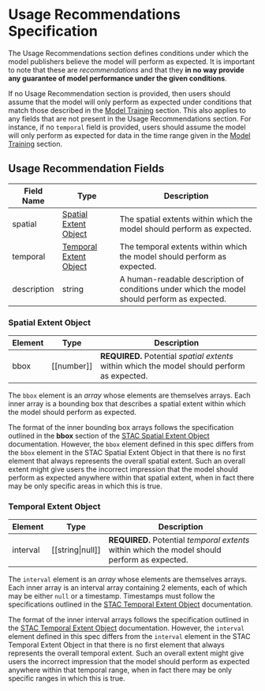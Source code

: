 # Usage Recommendations Specification

The Usage Recommendations section defines conditions under which the model publishers believe the
model will perform as expected. It is important to note that these are *recommendations* and that
they **in no way provide any guarantee of model performance under the given conditions**.

If no Usage Recommendation section is provided, then users should assume that the model will only
perform as expected under conditions that match those described in the [Model Training] section.
This also applies to any fields that are not present in the Usage Recommendations section. For
instance, if no `temporal` field is provided, users should assume the model will only perform as
expected for data in the time range given in the [Model Training] section.

## Usage Recommendation Fields

| Field Name       | Type                     | Description                                                             |
|------------------|--------------------------|-------------------------------------------------------------------------|
| spatial          | [Spatial Extent Object]  | The spatial extents within which the model should perform as expected.  |
| temporal         | [Temporal Extent Object] | The temporal extents within which the model should perform as expected. |
| description      | string                   | A human-readable description of conditions under which the model should perform as expected. |

### Spatial Extent Object

| Element | Type         | Description                                                          |
| ------- | ------------ | -------------------------------------------------------------------- |
| bbox    | \[\[number]] | **REQUIRED.** Potential *spatial extents* within which the model should perform as expected. |

The `bbox` element is an *array* whose elements are themselves arrays. Each inner array is a bounding 
box that describes a spatial extent within which the model should perform as expected.

The format of the inner bounding box arrays follows the specification outlined in the **bbox**
section of the [STAC Spatial Extent Object] documentation. However, the `bbox` element defined in
this spec differs from the `bbox` element in the STAC Spatial Extent Object in that there is no
first element that always represents the overall spatial extent. Such an overall extent might give
users the incorrect impression that the model should perform as expected anywhere within that
spatial extent, when in fact there may be only specific areas in which this is true.

### Temporal Extent Object

| Element  | Type               | Description                                                           |
| -------- | ------------------ | --------------------------------------------------------------------- |
| interval | \[\[string\|null]] | **REQUIRED.** Potential *temporal extents* within which the model should perform as expected. |

The `interval` element is an *array* whose elements are themselves arrays. Each inner array is an
interval array containing 2 elements, each of which may be either `null` or a timestamp. Timestamps
must follow the specifications outlined in the [STAC Temporal Extent Object] documentation.

The format of the inner interval arrays follows the specification outlined in the [STAC Temporal
Extent Object] documentation. However, the `interval` element defined in this spec differs from 
the `interval` element in the STAC Temporal Extent Object in that there is no first element that 
always represents the overall temporal extent. Such an overall extent might give users the 
incorrect impression that the model should perform as expected anywhere within that temporal range, 
when in fact there may be only specific ranges in which this is true.


[Model Training]: ../training
[Spatial Extent Object]: #spatial-extent-object
[Temporal Extent Object]: #temporal-extent-object
[STAC Spatial Extent Object]: https://github.com/radiantearth/stac-spec/blob/v1.0.0-rc.4/collection-spec/collection-spec.md#spatial-extent-object
[STAC Temporal Extent Object]: https://github.com/radiantearth/stac-spec/blob/v1.0.0-rc.4/collection-spec/collection-spec.md#temporal-extent-object
